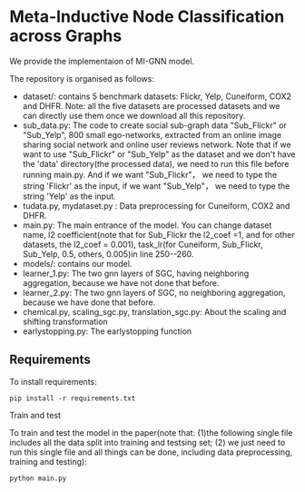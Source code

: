 # Meta-Inductive Node Classification across Graphs 
We provide the implementaion of MI-GNN model.

The repository is organised as follows:
- dataset/: contains 5 benchmark datasets: Flickr, Yelp, Cuneiform, COX2 and DHFR. Note: all the five datasets are processed datasets and we can directly use them once we download all this repository. 
- sub_data.py: The code to create social sub-graph data "Sub_Flickr" or "Sub_Yelp", 800 small ego-networks,  extracted from an online image sharing social network and online user reviews network. Note that if we want to use "Sub_Flickr" or "Sub_Yelp" as the dataset and we don't have the 'data' directory(the processed data), we need to run this file before running main.py. And if we want "Sub_Flickr"， we need to type the string 'Flickr' as the input, if we want "Sub_Yelp"， we need to type the string 'Yelp' as the input.
- tudata.py, mydataset.py : Data preprocessing for Cuneiform, COX2 and DHFR.
- main.py: The main entrance of the model. You can change dataset name, l2 coefficient(note that for Sub_Flickr the l2_coef =1, and for other datasets, the l2_coef = 0.001), task_lr(for Cuneiform, Sub_Flickr, Sub_Yelp, 0.5, others, 0.005)in line 250--260.
- models/: contains our model. 
- learner_1.py: The two gnn layers of SGC, having neighboring aggregation, because we have not done that before.
- learner_2.py: The two gnn layers of SGC, no neighboring aggregation, because we have done that before.
- chemical.py, scaling_sgc.py, translation_sgc.py: About the scaling and shifting transformation
- earlystopping.py: The earlystopping function


## Requirements

  To install requirements:

    pip install -r requirements.txt

Train and test

  To train and test the model in the paper(note that: (1)the following single file includes all the data split into training and testsing set; (2) we just need to run this single file and all things can be done, including data preprocessing, training and testing):
  
    python main.py
    





